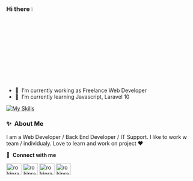 ### Hi there <a href="https://github.com/rokiprasetyoadi"><img src="https://media.giphy.com/media/hvRJCLFzcasrR4ia7z/giphy.gif" width="5%"></a>

- 🔭 &nbsp;I’m currently working as Freelance Web Developer
- 🌱 &nbsp;I’m currently learning Javascript, Laravel 10


[![My Skills](https://skills.thijs.gg/icons?i=html,css,js,php,laravel,bootstrap,github,mysql)](https://skills.thijs.gg)

### ✨&nbsp; About Me

I am a Web Developer / Back End Developer / IT Support. I like to work w team / individualy. Love to learn and work on project ♥

🔗 &nbsp;**Connect with me**
<p align="left">
  <a href="https://instagram.com/rokiprasetyoadi" target="blank"><img align="center" src="https://raw.githubusercontent.com/rahuldkjain/github-profile-readme-generator/master/src/images/icons/Social/instagram.svg" alt="rokiprasetyoadi" height="30" width="40" /></a>
  <a href="https://twitter.com/rokiprasetyoadi" target="blank"><img align="center" src="https://raw.githubusercontent.com/rahuldkjain/github-profile-readme-generator/master/src/images/icons/Social/twitter.svg" alt="rokiprasetyoadi" height="30" width="40" /></a>
  <a href="https://linkedin.com/in/rokiprasetyoadi" target="blank"><img align="center" src="https://raw.githubusercontent.com/rahuldkjain/github-profile-readme-generator/master/src/images/icons/Social/linked-in-alt.svg" alt="rokiprasetyoadi" height="30" width="40" /></a>
  <a href="https://www.youtube.com/@rokiprasetyoadi9413" target="blank"><img align="center" src="https://raw.githubusercontent.com/rahuldkjain/github-profile-readme-generator/master/src/images/icons/Social/youtube.svg" alt="rokiprasetyoadi" height="30" width="40" /></a>
</p>
